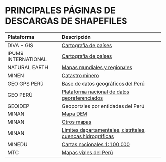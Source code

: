 # PRINCIPALES PÁGINAS DE DESCARGAS DE SHAPEFILES


| Plataforma  | Descripción  |
| :------------ |:---------------|
| DIVA - GIS  | [Cartografía de países](https://www.diva-gis.org/gdata "Cartografía de países") | 
| IPUMS INTERNATIONAL | [Cartografía de países](https://international.ipums.org/international/gis.shtml "Cartografía de países") | 
| NATURAL EARTH | [Mapas mundiales y regionales](https://www.naturalearthdata.com/ "Mapas mundiales y regionales") |
| MINEN  | [Catastro minero](https://geocatmin.ingemmet.gob.pe/geocatmin/ "Catastro minero") | 
| GEO GPS PERÚ | [Base de datos geográficos del Perú](https://www.geogpsperu.com/p/descargas.html "Base de datos geográficos del Perú")  |
| GEO PERÚ  | [Plataforma nacional de datos georeferenciados](https://visor.geoperu.gob.pe/ "Plataforma nacional de datos georeferenciados") | 
| GEOIDEP | [Geoportales por entidades del Perú](https://www.geoidep.gob.pe/servicios-idep/geoportales "Geoportales por entidades del Perú") |
| MINAN | [Mapa DEM](https://geoservidorperu.minam.gob.pe/geoservidor/download_raster.aspx "Mapa DEM") | 
| MINAN | [Otros mapas](https://geoservidor.minam.gob.pe/recursos/intercambio-de-datos/ "Otros mapas") |
| MINAN | [Limites departamentales, distritales, cuencas hidrográficas](https://geoservidorperu.minam.gob.pe/geoservidor/download.aspx "Limites departamentales, distritales, cuencas hidrográficas") |
| MINEDU | [Cartas nacionales 1:100 000](http://sigmed.minedu.gob.pe/descargas/ "Cartas nacionales 1:100 000") |
| MTC | [Mapas viales del Perú](https://portal.mtc.gob.pe/transportes/caminos/normas_carreteras/mapas_viales.html "Mapas viales del Perú")  |

